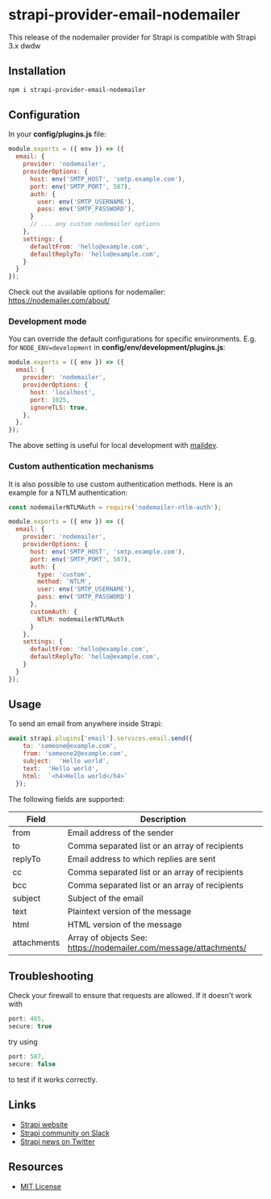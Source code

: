 # strapi-provider-email-nodemailer

This release of the nodemailer provider for Strapi is compatible with Strapi 3.x
dwdw
## Installation

```bash
npm i strapi-provider-email-nodemailer
```

## Configuration

In your **config/plugins.js** file:
```js
module.exports = ({ env }) => ({
  email: {
    provider: 'nodemailer',
    providerOptions: {
      host: env('SMTP_HOST', 'smtp.example.com'),
      port: env('SMTP_PORT', 587),
      auth: {
        user: env('SMTP_USERNAME'),
        pass: env('SMTP_PASSWORD'),
      }
      // ... any custom nodemailer options
    },
    settings: {
      defaultFrom: 'hello@example.com',
      defaultReplyTo: 'hello@example.com',
    }
  }
});
```

Check out the available options for nodemailer: https://nodemailer.com/about/

### Development mode

You can override the default configurations for specific environments. E.g. for
`NODE_ENV=development` in **config/env/development/plugins.js**:
```js
module.exports = ({ env }) => ({
  email: {
    provider: 'nodemailer',
    providerOptions: {
      host: 'localhost',
      port: 1025,
      ignoreTLS: true,
    },
  },
});
```
The above setting is useful for local development with
[maildev](https://github.com/maildev/maildev).

### Custom authentication mechanisms

It is also possible to use custom authentication methods.
Here is an example for a NTLM authentication: 
```js
const nodemailerNTLMAuth = require('nodemailer-ntlm-auth');

module.exports = ({ env }) => ({
  email: {
    provider: 'nodemailer',
    providerOptions: {
      host: env('SMTP_HOST', 'smtp.example.com'),
      port: env('SMTP_PORT', 587),
      auth: {
        type: 'custom',
        method: 'NTLM',
        user: env('SMTP_USERNAME'),
        pass: env('SMTP_PASSWORD')
      },
      customAuth: {
        NTLM: nodemailerNTLMAuth
      }
    },
    settings: {
      defaultFrom: 'hello@example.com',
      defaultReplyTo: 'hello@example.com',
    }
  }
});
```

## Usage

To send an email from anywhere inside Strapi:
```js
await strapi.plugins['email'].services.email.send({
    to: 'someone@example.com',
    from: 'someone2@example.com',
    subject:  'Hello world',
    text:  'Hello world',
    html:  `<h4>Hello world</h4>`
  });
```   

The following fields are supported:

| Field  | Description |
| ------------- | ------------- |
| from | Email address of the sender|
| to | Comma separated list or an array of recipients |
| replyTo | Email address to which replies are sent |
| cc | Comma separated list or an array of recipients |
| bcc | Comma separated list or an array of recipients |
| subject | Subject of the email |
| text | Plaintext version of the message |
| html | HTML version of the message |
| attachments | Array of objects See: https://nodemailer.com/message/attachments/ |

## Troubleshooting

Check your firewall to ensure that requests are allowed. If it doesn't work with 
```js
port: 465,
secure: true
```
try using
```js
port: 587,
secure: false
```
to test if it works correctly.

## Links

- [Strapi website](http://strapi.io/)
- [Strapi community on Slack](http://slack.strapi.io)
- [Strapi news on Twitter](https://twitter.com/strapijs)

## Resources

- [MIT License](LICENSE.md)
